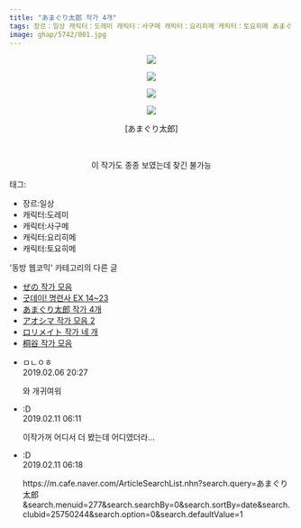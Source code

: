 ```yaml
---
title: "あまぐり太郎 작가 4개"
tags: 장르：일상 캐릭터：도레미 캐릭터：사구메 캐릭터：요리히메 캐릭터：토요히메 あまぐり太郎 동방_웹코믹
image: ghap/5742/001.jpg
---
```

<div class="article">
<p style="text-align: center; clear: none; float: none;"><img src="{{ site.nasurl }}/ghap/5742/001.jpg"/></p>
<p style="text-align: center; clear: none; float: none;"><img src="{{ site.nasurl }}/ghap/5742/002.jpg"/></p>
<p style="text-align: center; clear: none; float: none;"><img src="{{ site.nasurl }}/ghap/5742/003.jpg"/></p>
<p style="text-align: center; clear: none; float: none;"><img src="{{ site.nasurl }}/ghap/5742/004.jpg"/></p>
<p style="text-align: center; clear: none; float: none;">[あまぐり太郎]</p>
<p style="text-align: center; clear: none; float: none;"><br/></p>
<p style="text-align: center; clear: none; float: none;">이 작가도 종종 보였는데 찾긴 불가능</p>
<p></p>
</div><div class="tagTrail">
<p>태그: </p>
<ul>
<li>장르:일상</li>
<li>캐릭터:도레미</li>
<li>캐릭터:사구메</li>
<li>캐릭터:요리히메</li>
<li>캐릭터:토요히메</li>
</ul>
</div><div class="another">
<p>'동방 웹코믹' 카테고리의 다른 글</p>
<ul>
<li><a href="/2019-02-05-ghap_5748">ぜの 작가 모음</a></li>
<li><a href="/2019-02-05-ghap_5746">굿데이! 명련사 EX 14~23</a></li>
<li><a href="/2019-02-05-ghap_5742">あまぐり太郎 작가 4개</a></li>
<li><a href="/2019-02-05-ghap_5739">アオシマ 작가 모음 2</a></li>
<li><a href="/2019-02-03-ghap_5729">ロリメイト 작가 네 개</a></li>
<li><a href="/2019-01-29-ghap_5673">桐谷 작가 모음</a></li>
</ul>
</div><div class="comment">
<ul>
<li class="cb_thumb_off" id="comment15430027">
<div class="cb_comment_area">
<div class="cb_info_area">
<div class="cb_section">
<span class="cb_nick_name">ㅁㄴㅇㅎ</span>
</div>
<div class="cb_section">
<span class="cb_date">2019.02.06 20:27 </span>
</div>
</div>
<div class="cb_dsc_comment">
<p class="cb_dsc">
											와 개귀여워
										</p>
</div>
</div></li>
<li class="cb_thumb_off" id="comment15432644">
<div class="cb_comment_area">
<div class="cb_info_area">
<div class="cb_section">
<span class="cb_nick_name">:D</span>
</div>
<div class="cb_section">
<span class="cb_date">2019.02.11 06:11 </span>
</div>
</div>
<div class="cb_dsc_comment">
<p class="cb_dsc">
											이작가꺼 어디서 더 봤는데 어디였더라...
										</p>
</div>
</div></li>
<li class="cb_thumb_off" id="comment15432648">
<div class="cb_comment_area">
<div class="cb_info_area">
<div class="cb_section">
<span class="cb_nick_name">:D</span>
</div>
<div class="cb_section">
<span class="cb_date">2019.02.11 06:18 </span>
</div>
</div>
<div class="cb_dsc_comment">
<p class="cb_dsc">
											https://m.cafe.naver.com/ArticleSearchList.nhn?search.query=あまぐり太郎&amp;search.menuid=277&amp;search.searchBy=0&amp;search.sortBy=date&amp;search.clubid=25750244&amp;search.option=0&amp;search.defaultValue=1
										</p>
</div>
</div></li>
</ul>
</div>